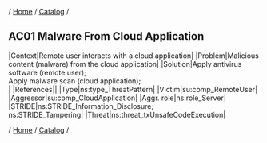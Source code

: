 / [Home](/acctp/) / [Catalog](/acctp/catalog/) /

## AC01 Malware From Cloud Application

|Context|Remote user interacts with a cloud application|
|Problem|Malicious content (malware) from the cloud application|
|Solution|Apply antivirus software (remote user);<br /> Apply malware scan (cloud application);<br />|
|References||
|Type|ns:type_ThreatPattern|
|Victim|su:comp_RemoteUser|
|Aggressor|su:comp_CloudApplication|
|Aggr. role|ns:role_Server|
|STRIDE|ns:STRIDE_Information_Disclosure;<br /> ns:STRIDE_Tampering|
|Threat|ns:threat_txUnsafeCodeExecution|

/ [Home](/acctp/) / [Catalog](/acctp/catalog/) /
